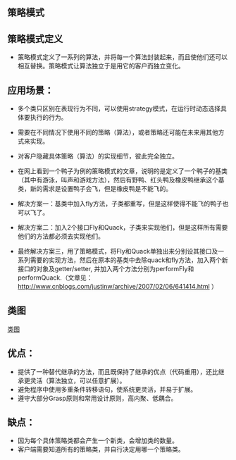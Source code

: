 ## 策略模式
## 策略模式定义
* 策略模式定义了一系列的算法，并将每一个算法封装起来，而且使他们还可以相互替换。策略模式让算法独立于是用它的客户而独立变化。

## 应用场景：
* 多个类只区别在表现行为不同，可以使用strategy模式，在运行时动态选择具体要执行的行为。
* 需要在不同情况下使用不同的策略（算法），或者策略还可能在未来用其他方式来实现。
* 对客户隐藏具体策略（算法）的实现细节，彼此完全独立。

* 在网上看到一个鸭子为例的策略模式的文章，说明的是定义了一个鸭子的基类（其中有游泳，叫声和游戏方法），然后有野鸭、红头鸭及橡皮鸭继承这个基类，新的需求是设置鸭子会飞，但是橡皮鸭是不能飞的。
* 解决方案一：基类中加入fly方法，子类都重写，但是这样使得不能飞的鸭子也可以飞了。
* 解决方案二：加入2个接口Fly和Quack，子类来实现他们，但是这样所有需要他们的方法都必须去实现他们。
* 最终解决方案三，用了策略模式，将Fly和Quack单独出来分别设其接口及一系列需要的实现方法，然后在原本的基类中去除quack和fly方法，加入两个新接口的对象及getter/setter, 并加入两个方法分别为performFly和performQuack.（文章见：http://www.cnblogs.com/justinw/archive/2007/02/06/641414.html ）

## 类图
[类图]:.strategy.jpg
[类图]

## 优点：
* 提供了一种替代继承的方法，而且既保持了继承的优点（代码重用），还比继承更灵活（算法独立，可以任意扩展）。
* 避免程序中使用多重条件转移语句，使系统更灵活，并易于扩展。
* 遵守大部分Grasp原则和常用设计原则，高内聚、低耦合。

## 缺点：
* 因为每个具体策略类都会产生一个新类，会增加类的数量。
* 客户端需要知道所有的策略类，并自行决定用哪一个策略类。